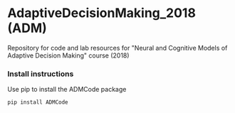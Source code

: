 # AdaptiveDecisionMaking_2018 (ADM)
Repository for code and lab resources for "Neural and Cognitive Models of Adaptive Decision Making" course (2018)

### Install instructions
Use pip to install the ADMCode package
```
pip install ADMCode
```
